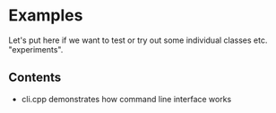 # Examples

Let's put here if we want to test or try out some individual classes etc.
"experiments".

## Contents

- cli.cpp demonstrates how command line interface works

